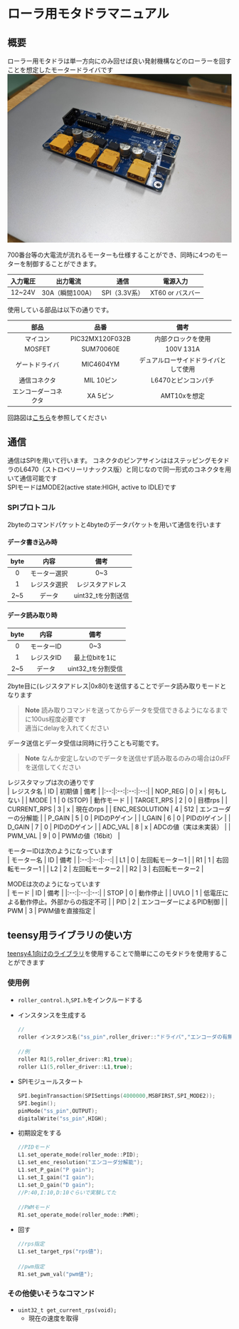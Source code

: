 # ローラ用モタドラマニュアル

## 概要
ローラー用モタドラは単一方向にのみ回せば良い発射機構などのローラーを回すことを想定したモータードライバです  
![外観](images/PXL_20220804_065907958.jpg)  

700番台等の大電流が流れるモーターも仕様することができ、同時に4つのモーターを制御することができます。  

| 入力電圧 | 出力電流 | 通信 | 電源入力 |
|:--:|:--:|:--:|:--:|
| 12~24V | 30A（瞬間100A） | SPI（3.3V系） | XT60 or バスバー |

使用している部品は以下の通りです。  

| 部品 | 品番 | 備考 |
|:--:|:--:|:--:|
| マイコン | PIC32MX120F032B | 内部クロックを使用 |
| MOSFET | SUM70060E | 100V 131A |
| ゲートドライバ | MIC4604YM | デュアルローサイドドライバとして使用 |
| 通信コネクタ | MIL 10ピン | L6470とピンコンパチ |
| エンコーダーコネクタ | XA 5ピン | AMT10xを想定 |

回路図は[こちら](ローラー用モタドラ.pdf)を参照してください  


## 通信  
通信はSPIを用いて行います。
コネクタのピンアサインははステッピングモタドラのL6470（ストロベリーリナックス版）と同じなので同一形式のコネクタを用いて通信可能です  
SPIモードはMODE2(active state:HIGH, active to IDLE)です

### SPIプロトコル  
2byteのコマンドパケットと4byteのデータパケットを用いて通信を行います  

#### データ書き込み時  
| byte | 内容 | 備考 |
|:--:|:--:|:--:|
| 0 | モーター選択 | 0~3 |
| 1 | レジスタ選択 | レジスタアドレス |
| 2~5 | データ | uint32_tを分割送信 |  

#### データ読み取り時  
| byte | 内容 | 備考 |
|:--:|:--:|:--:|
| 0 | モーターID | 0~3 |
| 1 | レジスタID | 最上位bitを1に |
| 2~5 | データ | uint32_tを分割受信 |  

2byte目に(レジスタアドレス|0x80)を送信することでデータ読み取りモードとなります  

>**Note**
読み取りコマンドを送ってからデータを受信できるようになるまでに100us程度必要です  
適当にdelayを入れてください

データ送信とデータ受信は同時に行うことも可能です。  

>**Note**
なんか安定しないのでデータを送信せず読み取るのみの場合は0xFFを送信してください

レジスタマップは次の通りです  
| レジスタ名 | ID | 初期値 | 備考 |
|:--:|:--:|:--:|:--:|
| NOP_REG | 0 | x | 何もしない |
| MODE | 1 | 0 (STOP) | 動作モード |
| TARGET_RPS | 2 | 0 | 目標rps |
| CURRENT_RPS | 3 | x | 現在のrps |
| ENC_RESOLUTION | 4 | 512 | エンコーダーの分解能 |
| P_GAIN | 5 | 0 | PIDのPゲイン |
| I_GAIN | 6 | 0 | PIDのIゲイン |
| D_GAIN | 7 | 0 | PIDのDゲイン |
| ADC_VAL | 8 | x | ADCの値（実は未実装） |
| PWM_VAL | 9 | 0 | PWMの値（16bit） |

モーターIDは次のようになっています  
| モーター名 | ID | 備考 |
|:--:|:--:|:--:|
| L1 | 0 | 左回転モーター1 |
| R1 | 1 | 右回転モーター1 |
| L2 | 2 | 左回転モーター2 |
| R2 | 3 | 右回転モーター2 |

MODEは次のようになっています  
| モード | ID | 備考 |
|:--:|:--:|:--:|
| STOP | 0 | 動作停止 |
| UVLO | 1 | 低電圧による動作停止。外部からの指定不可 |
| PID | 2 | エンコーダーによるPID制御 |
| PWM | 3 | PWM値を直接指定 |

## teensy用ライブラリの使い方  
[teensy4.1向けのライブラリ](https://github.com/TNCTRobocon/roller_controler_master)を使用することで簡単にこのモタドラを使用することができます  

### 使用例  
- `roller_control.h`,`SPI.h`をインクルードする  
- インスタンスを生成する
  ```c
  //
  roller インスタンス名("ss_pin",roller_driver::"ドライバ","エンコーダの有無");

  //例
  roller R1(5,roller_driver::R1,true);
  roller L1(5,roller_driver::L1,true);
  ```

- SPIモジュールスタート  
  ```c
  SPI.beginTransaction(SPISettings(4000000,MSBFIRST,SPI_MODE2));
  SPI.begin();
  pinMode("ss_pin",OUTPUT);
  digitalWrite("ss_pin",HIGH);
  ```

- 初期設定をする  
  ```c
  //PIDモード
  L1.set_operate_mode(roller_mode::PID);
  L1.set_enc_resolution("エンコーダ分解能");
  L1.set_P_gain("P gain");
  L1.set_I_gain("I gain");
  L1.set_D_gain("D gain");
  //P:40,I:10,D:10ぐらいで実験してた

  //PWMモード
  R1.set_operate_mode(roller_mode::PWM);
  ```

- 回す  
  ```c
  //rps指定
  L1.set_target_rps("rps値");

  //pwm指定
  R1.set_pwm_val("pwm値");
  ```

### その他使いそうなコマンド  
- `uint32_t get_current_rps(void);`
    - 現在の速度を取得
